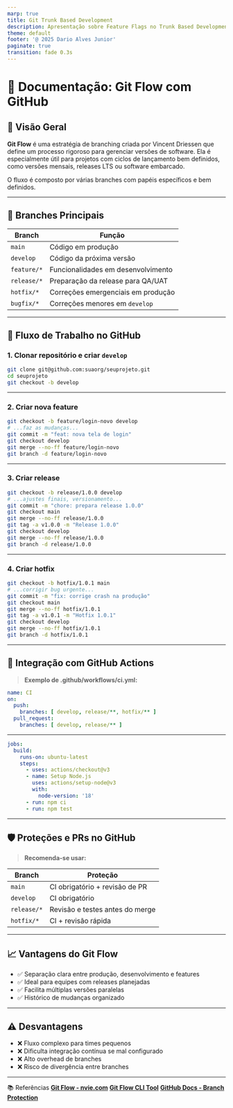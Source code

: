 ```yaml
---
marp: true
title: Git Trunk Based Development
description: Apresentação sobre Feature Flags no Trunk Based Development
theme: default
footer: '@ 2025 Dario Alves Junior'
paginate: true
transition: fade 0.3s
---
```


# 🌿 Documentação: Git Flow com GitHub

## 📌 Visão Geral

**Git Flow** é uma estratégia de branching criada por Vincent Driessen que define um processo rigoroso para gerenciar versões de software. Ela é especialmente útil para projetos com ciclos de lançamento bem definidos, como versões mensais, releases LTS ou software embarcado.

O fluxo é composto por várias branches com papéis específicos e bem definidos.

---

## 🌿 Branches Principais

| Branch        | Função                                               |
|---------------|------------------------------------------------------|
| `main`        | Código em produção                                   |
| `develop`     | Código da próxima versão                             |
| `feature/*`   | Funcionalidades em desenvolvimento                   |
| `release/*`   | Preparação da release para QA/UAT                    |
| `hotfix/*`    | Correções emergenciais em produção                   |
| `bugfix/*`    | Correções menores em `develop`                       |

---

## 🔄 Fluxo de Trabalho no GitHub

### 1. Clonar repositório e criar `develop`

```bash
git clone git@github.com:suaorg/seuprojeto.git
cd seuprojeto
git checkout -b develop
```

---
### 2. Criar nova feature
```bash
git checkout -b feature/login-novo develop
# ...faz as mudanças...
git commit -m "feat: nova tela de login"
git checkout develop
git merge --no-ff feature/login-novo
git branch -d feature/login-novo
```

---
### 3. Criar release
```bash
git checkout -b release/1.0.0 develop
# ...ajustes finais, versionamento...
git commit -m "chore: prepara release 1.0.0"
git checkout main
git merge --no-ff release/1.0.0
git tag -a v1.0.0 -m "Release 1.0.0"
git checkout develop
git merge --no-ff release/1.0.0
git branch -d release/1.0.0
```

---
### 4. Criar hotfix
```bash
git checkout -b hotfix/1.0.1 main
# ...corrigir bug urgente...
git commit -m "fix: corrige crash na produção"
git checkout main
git merge --no-ff hotfix/1.0.1
git tag -a v1.0.1 -m "Hotfix 1.0.1"
git checkout develop
git merge --no-ff hotfix/1.0.1
git branch -d hotfix/1.0.1
```

---
## 🧪 Integração com GitHub Actions

> **Exemplo de .github/workflows/ci.yml:**

```yaml
name: CI
on:
  push:
    branches: [ develop, release/**, hotfix/** ]
  pull_request:
    branches: [ develop, release/** ]
```

---
```yaml
jobs:
  build:
    runs-on: ubuntu-latest
    steps:
      - uses: actions/checkout@v3
      - name: Setup Node.js
        uses: actions/setup-node@v3
        with:
          node-version: '18'
      - run: npm ci
      - run: npm test
```
---

## 🛡️ Proteções e PRs no GitHub

> **Recomenda-se usar:**

| Branch        | Proteção                                               |
|---------------|------------------------------------------------------|
| `main`        | CI obrigatório + revisão de PR                                 |
| `develop`     | CI obrigatório                             |
| `release/*`   | Revisão e testes antes do merge                   |
| `hotfix/*`    | CI + revisão rápida                   |

---
## 📈 Vantagens do Git Flow

- ✅ Separação clara entre produção, desenvolvimento e features
- ✅ Ideal para equipes com releases planejadas
- ✅ Facilita múltiplas versões paralelas
- ✅ Histórico de mudanças organizado

---
## ⚠️ Desvantagens

- ❌ Fluxo complexo para times pequenos
- ❌ Dificulta integração contínua se mal configurado
- ❌ Alto overhead de branches
- ❌ Risco de divergência entre branches

---
📚 Referências
[**Git Flow - nvie.com**](https://nvie.com/posts/a-successful-git-branching-model/)
[**Git Flow CLI Tool**](https://github.com/nvie/gitflow)
[**GitHub Docs - Branch Protection**](https://docs.github.com/en/repositories/configuring-branches-and-merges-in-your-repository/managing-a-branch-protection-rule)


